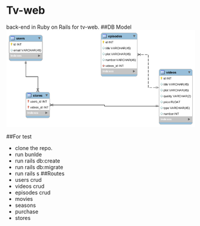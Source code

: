 # Tv-web
back-end in Ruby on Rails for tv-web.
##DB Model
![](./db_model.png)

##For test
- clone the repo.
- run bunlde 
- run rails db:create
- run rails db:migrate
- run rails s
##Routes
- users crud
- videos crud
- episodes crud
- movies
- seasons
- purchase 
- stores